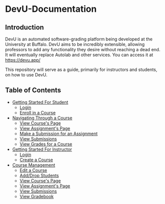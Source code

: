 # DevU-Documentation

## Introduction

DevU is an automated software-grading platform being developed at the University at Buffalo. DevU aims to be incredibly extensible, allowing professors to add any functionality they desire without reaching a dead end. It will eventually replace Autolab and other services. You can access it at <https://devu.app/>

This repository will serve as a guide, primarily for instructors and students, on how to use DevU.

## Table of Contents
* [Getting Started For Student](Getting%20Started%20For%20Student.md)
    * [Login](Getting%20Started%20For%20Student.md#Login)
    * [Enroll in a Course](Getting%20started.md#Enroll-in-a-Course)
* [Navigating Through a Course](Navigating%20Through%20a%20Course.md)
    * [View Course's Page](Navigating%20Through%20a%20Course.md#View-Course-Page)
    * [View Assignment's Page](Navigating%20Through%20a%20Course.md#View-Assignment-Page)
    * [Make a Submission for an Assignment](Navigating%20Through%20a%20Course.md#Make-Submission)
    * [View Submissions](Navigating%20Through%20a%20Course.md#View-Submissions)
    * [View Grades for a Course](Navigating%20Through%20a%20Course.md#View-Gradebook)
* [Getting Started For Instructor](Getting%20started%20for%Instructor.md)
    * [Login](Getting%20started%20for%Instructor.md#your-first-login)
    * [Create a Course](Getting%20started%20for%Instructor.md#Create-a-Course)
* [Course Management](Course%20Management.md#Create-a-Course)
    * [Edit a Course](Course%20Management.md#Edit-a-Course)
    * [Add/Drop Students](Course%20Management.md#Add-Drop-Students)
    * [View Course's Page](Course%20Management.md#View-Course's-Page)
    * [View Assignment's Page](Course%20Management.md#View-Assignment's-Page)
    * [View Submissions](Course%20Management.md#View-Submissions)
    * [View Gradebook](Course%20Management.md#Gradebook)

